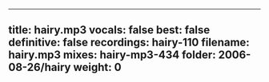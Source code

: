 
---
title: hairy.mp3
vocals: false
best: false
definitive: false
recordings: hairy-110
filename: hairy.mp3
mixes: hairy-mp3-434
folder: 2006-08-26/hairy
weight: 0
---
